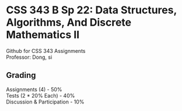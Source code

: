 # CSS 343 B Sp 22: Data Structures, Algorithms, And Discrete Mathematics II
Github for CSS 343 Assignments  
Professor: Dong, si

## Grading
Assignments (4) - 50%  
Tests (2 * 20% Each) - 40%  
Discussion & Participation - 10%  
